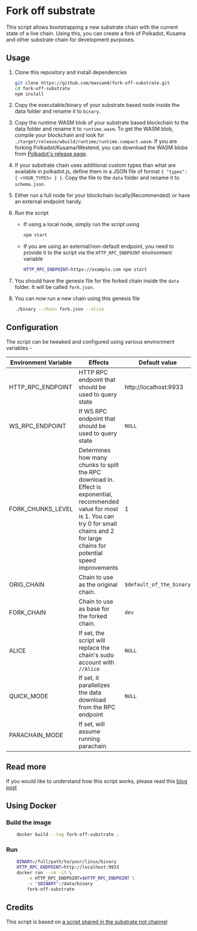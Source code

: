 # Fork off substrate

This script allows bootstrapping a new substrate chain with the current state of a live chain. Using this, you can create a fork of Polkadot, Kusama and other substrate chain for development purposes.

## Usage

1. Clone this repository and install dependencies

    ```bash
    git clone https://github.com/maxsam4/fork-off-substrate.git
    cd fork-off-substrate
    npm install
    ```

2. Copy the executable/binary of your substrate based node inside the data folder and rename it to `binary`.

3. Copy the runtime WASM blob of your substrate based blockchain to the data folder and rename it to `runtime.wasm`. To get the WASM blob, compile your blockchain and look for `./target/release/wbuild/runtime/runtime.compact.wasm`. If you are forking Polkadot/Kusama/Westend, you can download the WASM blobs from [Polkadot's release page](https://github.com/paritytech/polkadot/releases).

4. If your substrate chain uses additional custom types than what are available in polkadot.js, define them in a JSON file of format `{ "types": { <YOUR_TYPES> } }`. Copy the file to the `data` folder and rename it to `schema.json`.

5. Either run a full node for your blockchain locally(Recommended) or have an external endpoint handy.

6. Run the script
    * If using a local node, simply run the script using

        ```bash
        npm start
        ```

    * If you are using an external/non-default endpoint, you need to provide it to the script via the `HTTP_RPC_ENDPOINT` environment variable

        ```bash
        HTTP_RPC_ENDPOINT=https://example.com npm start
        ```

7. You should have the genesis file for the forked chain inside the `data` folder. It will be called `fork.json`.

8. You can now run a new chain using this genesis file

    ```bash
    ./binary --chain fork.json --alice
    ```

## Configuration

The script can be tweaked and configured using various environment variables -

| Environment Variable | Effects                                                                                                                                                                                                 | Default value            |
|----------------------|---------------------------------------------------------------------------------------------------------------------------------------------------------------------------------------------------------|--------------------------|
| HTTP_RPC_ENDPOINT    | HTTP RPC endpoint that should be used to query state                                                                                                                                                    | http://localhost:9933    |
| WS_RPC_ENDPOINT      | If WS RPC endpoint that should be used to query state                                                                                                                                                   | `NULL`                   |
| FORK_CHUNKS_LEVEL    | Determines how many chunks to split the RPC download in. Effect is exponential, recommended value for most is 1. You can try 0 for small chains and 2 for large chains for potential speed improvements | 1                        |
| ORIG_CHAIN           | Chain to use as the original chain.                                                                                                                                                                     | `$default_of_the_binary` |
| FORK_CHAIN           | Chain to use as base for the forked chain.                                                                                                                                                              | `dev`                    |
| ALICE                | If set, the script will replace the chain's sudo account with `//Alice`                                                                                                                                 | `NULL`                   |
| QUICK_MODE           | If set, it parallelizes the data download from the RPC endpoint                                                                                                                                         | `NULL`                   |
| PARACHAIN_MODE       | If set, will assume running parachain                                                                                                                                                                   |                          |

## Read more

If you would like to understand how this script works, please read this [blog post](https://mudit.blog/fork-substrate-blockchain/)

## Using Docker

### Build the image

```bash
    docker build --tag fork-off-substrate .
```

### Run

```bash
    BINARY=/full/path/to/your/linux/binary
    HTTP_RPC_ENDPOINT=http://localhost:9933
    docker run --rm -it \
        -e HTTP_RPC_ENDPOINT=$HTTP_RPC_ENDPOINT \
        -v "$BINARY":/data/binary
        fork-off-substrate
```

## Credits

This script is based on [a script shared in the substrate riot channel](https://hackmd.io/mGgNZX0VT4S0UTaq89-_SQ)
